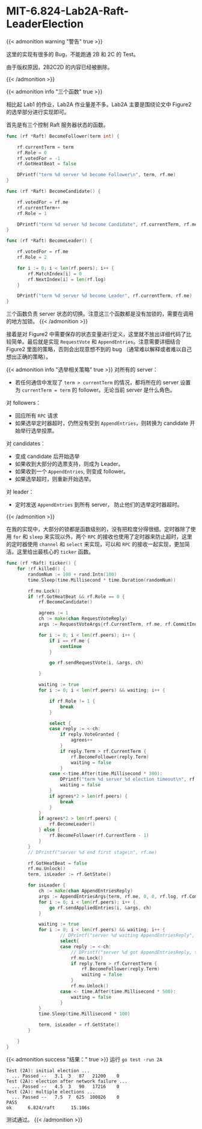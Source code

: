 # MIT-6.824-Lab2A-Raft-LeaderElection

{{< admonition warning "警告" true >}}

这里的实现有很多的 Bug，不能跑通 2B 和 2C 的 Test。

由于版权原因，2B2C2D 的内容已经被删除。

{{< /admonition >}}

{{< admonition info "三个函数" true >}}

相比起 Lab1 的作业，Lab2A 作业量差不多。Lab2A 主要是围绕论文中 Figure2 的选举部分进行实现即可。


首先是有三个控制 Raft 服务器状态的函数。
```go
func (rf *Raft) BecomeFollower(term int) {

	rf.currentTerm = term
	rf.Role = 0
	rf.votedFor = -1
	rf.GotHeatBeat = false

	DPrintf("term %d server %d become Follower\n", term, rf.me)
}

func (rf *Raft) BecomeCandidate() {

	rf.votedFor = rf.me
	rf.currentTerm++
	rf.Role = 1

	DPrintf("term %d server %d become Candidate", rf.currentTerm, rf.me)
}

func (rf *Raft) BecomeLeader() {

	rf.votedFor = rf.me
	rf.Role = 2

	for i := 0; i < len(rf.peers); i++ {
		rf.MatchIndex[i] = 0
		rf.NextIndex[i] = len(rf.log)
	}

	DPrintf("term %d server %d become Leader", rf.currentTerm, rf.me)
}
```
三个函数负责 server 状态的切换。注意这三个函数都是没有加锁的，需要在调用的地方加锁。
{{< /admonition >}}

接着是对 Figure2 中需要保存的状态变量进行定义，这里就不放出详细代码了比较简单。最后就是实现 `RequestVote` 和 `AppendEntries`。注意需要详细结合 Figure2 里面的策略，否则会出现意想不到的 bug （通常难以解释或者难以自己想出正确的策略）。

{{< admonition info "选举相关策略" true >}}
对所有的 server：

- 若任何通信中发现了 `term > currentTerm` 的情况，都将所在的 server 设置为 `currentTerm = term` 的 follower。无论当前 server 是什么角色。

对 followers：

- 回应所有 `RPC` 请求
- 如果选举定时器超时，仍然没有受到 `AppendEntries`，则转换为 candidate 开始举行选举投票。

对 candidates：

- 变成 candidate 后开始选举
- 如果收到大部分的选票支持，则成为 Leader。
- 如果收到一个 `AppendEntries`, 则变成 follower。
- 如果选举超时，则重新开始选举。

对 leader：

- 定时发送 `AppendEntries` 到所有 server， 防止他们的选举定时器超时。

{{< /admonition >}}

在我的实现中，大部分的锁都是函数级别的，没有把粒度分得很细。定时器除了使用 `for` 和 `sleep` 来实现以外，两个 `RPC` 的接收也使用了定时器来防止超时，这里的定时器使用 `channel` 和 `select` 来实现，可以和 `RPC` 的接收一起实现，更加简洁。这里给出最核心的 `ticker` 函数。

```go
func (rf *Raft) ticker() {
	for !rf.killed() {
		randomNum := 100 + rand.Intn(100)
		time.Sleep(time.Millisecond * time.Duration(randomNum))

		rf.mu.Lock()
		if !rf.GotHeatBeat && rf.Role == 0 {
			rf.BecomeCandidate()

			agrees := 1
			ch := make(chan RequestVoteReply)
			args := RequestVoteArgs{rf.CurrentTerm, rf.me, rf.CommitIndex, rf.CurrentTerm - 1}

			for i := 0; i < len(rf.peers); i++ {
				if i == rf.me {
					continue
				}

				go rf.sendRequestVote(i, &args, ch)

			}

			waiting := true
			for i := 0; i < len(rf.peers) && waiting; i++ {

				if rf.Role != 1 {
					break
				}

				select {
				case reply := <-ch:
					if reply.VoteGranted {
						agrees++
					}
					if reply.Term > rf.CurrentTerm {
						rf.BecomeFollower(reply.Term)
						waiting = false
					}
				case <-time.After(time.Millisecond * 300):
					DPrintf("term %d server %d election timeout\n", rf.CurrentTerm, rf.me)
					waiting = false
				}
				if agrees*2 > len(rf.peers) {
					break
				}
			}
			if agrees*2 > len(rf.peers) {
				rf.BecomeLeader()
			} else {
				rf.BecomeFollower(rf.CurrentTerm - 1)
			}
		}
		// DPrintf("server %d end first stage\n", rf.me)

		rf.GotHeatBeat = false
		rf.mu.Unlock()
		term, isLeader := rf.GetState()

		for isLeader {
			ch := make(chan AppendEntriesReply)
			args := AppendEntriesArgs{term, rf.me, 0, 0, rf.log, rf.CommitIndex}
			for i := 0; i < len(rf.peers); i++ {
				go rf.sendAppliedEntries(i, &args, ch)
			}

			waiting := true
			for i := 0; i < len(rf.peers) && waiting; i++ {
					// DPrintf("server %d waiting AppendEntriesReply", rf.me)
					select{
					case reply := <-ch:
						// DPrintf("server %d got AppendEntriesReply, term: %d", rf.me, reply.Term)
						rf.mu.Lock()
						if reply.Term > rf.CurrentTerm {
							rf.BecomeFollower(reply.Term)
							waiting = false
						}
						rf.mu.Unlock()
					case <- time.After(time.Millisecond * 500):
						waiting = false
					}
			}
			time.Sleep(time.Millisecond * 100)

			term, isLeader = rf.GetState()
		}

	}
}
```

{{< admonition success "结果：" true >}}
运行 `go test -run 2A`
```
Test (2A): initial election ...
  ... Passed --   3.1  3   87   21200    0
Test (2A): election after network failure ...
  ... Passed --   4.5  3   90   17216    0
Test (2A): multiple elections ...
  ... Passed --   7.5  7  625  100826    0
PASS
ok      6.824/raft      15.106s
```
测试通过。
{{< /admonition >}}
